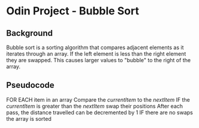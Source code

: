 # Odin Project - Bubble Sort

## Background
Bubble sort is a sorting algorithm that compares adjacent elements as it iterates through an array. If the left element is less than the right element they are swapped. This causes larger values to "bubble" to the right of the array.

## Pseudocode
FOR EACH item in an array
    Compare the _currentItem_ to the _nextItem_
    IF the _currentItem_ is greater than the _nextItem_
        swap their positions
    After each pass, the distance travelled can be decremented by 1
    IF there are no swaps
        the array is sorted